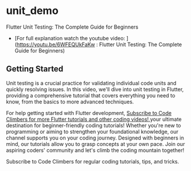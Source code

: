 # unit_demo

Flutter Unit Testing: The Complete Guide for Beginners
- [For full explanation watch the youtube video: ](https://youtu.be/6WFEQUkFaKw : Flutter Unit Testing: The Complete Guide for Beginners)
## Getting Started

Unit testing is a crucial practice for validating individual code units and quickly resolving issues. In this video, we'll dive into unit testing in Flutter, providing a comprehensive tutorial that covers everything you need to know, from the basics to more advanced techniques.

For help getting started with Flutter development, [Subscribe to Code Climbers for more Flutter tutorials and other coding videos!](https://www.youtube.com/channel/UCewdZ9PmBkFSFO4_1y30HpQ),your ultimate destination for beginner-friendly coding tutorials! Whether you're new to programming or aiming to strengthen your foundational knowledge, our channel supports you on your coding journey. Designed with beginners in mind, our tutorials allow you to grasp concepts at your own pace. Join our aspiring coders' community and let's climb the coding mountain together! 

Subscribe to Code Climbers for regular coding tutorials, tips, and tricks.
